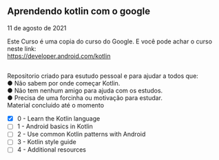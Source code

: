 <h2> Aprendendo kotlin com o google </h2> 
<p align=”left”> 11 de agosto de 2021 </P>

Este Curso é uma copia do curso do Google. E você pode achar o curso neste link:
<br>
https://developer.android.com/kotlin

##

Repositorio criado para esutudo pessoal e para ajudar a todos que:
<br>
● Não sabem por onde começar Kotlin.
<br>
● Não tem nenhum amigo para ajuda com os estudos.
<br>
● Precisa de uma forcinha ou motivação para estudar.
<br>
Material concluido até o momento
<br>
- [x] 0 - Learn the Kotlin language
- [ ] 1 - Android basics in Kotlin
- [ ] 2 - Use common Kotlin patterns with Android
- [ ] 3 - Kotlin style guide
- [ ] 4 - Additional resources